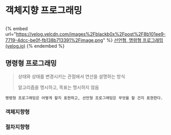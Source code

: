 # 객체지향 프로그래밍

##

{% embed url="https://velog.velcdn.com/images%2Fblackb0x%2Fpost%2F8b101ee9-7719-4dcc-be0f-fb138b713391%2Fimage.png" %}
[선언형, 명령형 프로그래밍 (velog.io)](https://velog.io/@blackb0x/%EC%84%A0%EC%96%B8%ED%98%95-%EB%AA%85%EB%A0%B9%ED%98%95-%ED%94%84%EB%A1%9C%EA%B7%B8%EB%9E%98%EB%B0%8D)
{% endembed %}

## 명령형 프로그래밍

> 상태와 상태를 변경시키는 관점에서 연산을 설명하는 방식
>
> 알고리즘을 명시하고, 목표는 명시하지 않음

```
명령형 프로그래밍은 어떻게 할지 표현하고, 선언형 프로그래밍은 무엇을 할 건지 표현한다.
```

### 객체지향형

### 절차지향형
